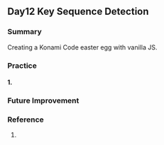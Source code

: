 ## Day12 Key Sequence Detection

### Summary

Creating a Konami Code easter egg with vanilla JS.

### Practice

#### 1. 

### Future Improvement

### Reference

1. 